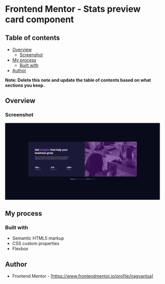 # Frontend Mentor - Stats preview card component

## Table of contents

- [Overview](#overview)
  - [Screenshot](#screenshot)
- [My process](#my-process)
  - [Built with](#built-with)
- [Author](#author)

**Note: Delete this note and update the table of contents based on what sections you keep.**

## Overview

### Screenshot

![](./images/Screenshot_1.png)

## My process

### Built with

- Semantic HTML5 markup
- CSS custom properties
- Flexbox

## Author

- Frontend Mentor - [https://www.frontendmentor.io/profile/iragvantsa]
